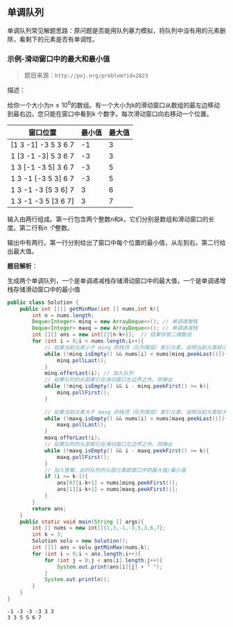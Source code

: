 



## 单调队列

单调队列常见解题思路：原问题是否能用队列暴力模拟，将队列中没有用的元素删除，看剩下的元素是否有单调性。

### 示例-滑动窗口中的最大和最小值

> 题目来源：`http://poj.org/problem?id=2823`

描述：

给你一个大小为$n ≤ 10^6$的数组。有一个大小为k的滑动窗口从数组的最左边移动到最右边。您只能在窗口中看到k 个数字。每次滑动窗口向右移动一个位置。

| 窗口位置            | 最小值 | 最大值 |
| ------------------- | ------ | ------ |
| [1 3 -1] -3 5 3 6 7 | -1     | 3      |
| 1 [3 -1 -3] 5 3 6 7 | -3     | 3      |
| 1 3 [-1 -3 5] 3 6 7 | -3     | 5      |
| 1 3 -1 [-3 5 3] 6 7 | -3     | 5      |
| 1 3 -1 -3 [5 3 6] 7 | 3      | 6      |
| 1 3 -1 -3 5 [3 6 7] | 3      | 7      |

输入由两行组成。第一行包含两个整数*n*和*k*，它们分别是数组和滑动窗口的长度。第二行有*n 个*整数。

输出中有两行。第一行分别给出了窗口中每个位置的最小值，从左到右。第二行给出最大值。

**题目解析**：

生成两个单调队列，一个是单调递减栈存储滑动窗口中的最大值，一个是单调递增栈存储滑动窗口中的最小值

```java
public class Solution {
    public int [][] getMinMax(int [] nums,int k){
        int n = nums.length;
        Deque<Integer> minq = new ArrayDeque<>(); // 单调递增栈
        Deque<Integer> maxq = new ArrayDeque<>(); // 单调递减栈
        int [][] ans = new int[2][n-k+1];  // 结果存放二维数组
        for (int i = 0;i < nums.length;i++){
            // 如果当前元素小于 minq 的栈顶（队列尾部）索引元素，说明当前元素较小，弹出栈顶索引
            while (!minq.isEmpty() && nums[i] < nums[minq.peekLast()]){
                minq.pollLast();
            }
            minq.offerLast(i); // 加入队列
            // 如果队列的头部索引在滑动窗口左边界之外，则弹出
            while (!minq.isEmpty() && i - minq.peekFirst() >= k){
                minq.pollFirst();
            }
            
            // 如果当前元素大于 maxq 的栈顶（队列尾部）索引元素，说明当前元素较大，弹出栈顶索引
            while (!maxq.isEmpty() && nums[i] > nums[maxq.peekLast()]){
                maxq.pollLast();
            }
            maxq.offerLast(i);
            // 如果队列的头部索引在滑动窗口左边界之外，则弹出
            while (!maxq.isEmpty() && i - maxq.peekFirst() >= k){
                maxq.pollFirst();
            }
            // 加入答案，此时队列的头部元素即窗口中的最大值/最小值
            if (i >= k-1){
                ans[0][i-k+1] = nums[minq.peekFirst()];
                ans[1][i-k+1] = nums[maxq.peekFirst()];
            }
        }
        return ans;
    }
    public static void main(String [] args){
        int [] nums = new int[]{1,3,-1,-3,5,3,6,7};
        int k = 3;
        Solution solu = new Solution();
        int [][] ans = solu.getMinMax(nums,k);
        for (int i = 0;i < ans.length;i++){
            for (int j = 0;j < ans[i].length;j++){
                System.out.print(ans[i][j] + " ");
            }
            System.out.println();
        }
    }
}
```

```
-1 -3 -3 -3 3 3 
3 3 5 5 6 7 
```

